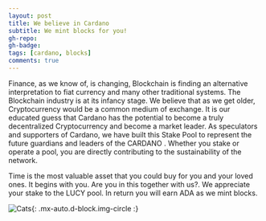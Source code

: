 ```yaml
---
layout: post
title: We believe in Cardano
subtitle: We mint blocks for you!
gh-repo: 
gh-badge: 
tags: [cardano, blocks]
comments: true
---
```

Finance, as we know of, is changing, Blockchain is finding an alternative interpretation to fiat currency and many other traditional systems. The Blockchain industry is at its infancy stage. We believe that as we get older, Cryptocurrency would be a common medium of exchange. It is our educated guess that Cardano has the potential to become a truly decentralized Cryptocurrency and become a market leader. As speculators and supporters of Cardano, we have built this Stake Pool to represent the future guardians and leaders of the CARDANO . Whether you stake or operate a pool, you are directly contributing to the sustainability of the network. 

Time is the most valuable asset that you could buy for you and your loved ones. It begins with you. Are you in this together with us?. We appreciate your stake to the LUCY pool. In return you will earn ADA as we mint blocks.  



![Cats](https://scontent-ams4-1.cdninstagram.com/v/t51.2885-15/e35/s1080x1080/120138015_191219049075943_3220058127886053899_n.jpg?_nc_ht=scontent-ams4-1.cdninstagram.com&_nc_cat=107&_nc_ohc=Gm9x4J-kFqYAX_UC2vQ&tp=1&oh=7e81e2c7421de51dea31cf2848f5a9fa&oe=602E4976){: .mx-auto.d-block.img-circle :}



